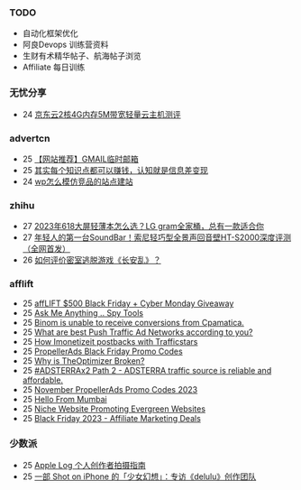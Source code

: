 ### TODO
-  自动化框架优化
-  阿良Devops 训练营资料
-  生财有术精华帖子、航海帖子浏览
-  Affiliate 每日训练

### 无忧分享
<!-- ruyo:START -->
-  24 [京东云2核4G内存5M带宽轻量云主机测评](https://51.ruyo.net/18543.html)<!-- ruyo:END -->

### advertcn
<!-- advertcn:START -->
-  25 [【网站推荐】GMAIL临时邮箱](https://www.advertcn.com/forum.php?mod=viewthread&tid=113072)
-  25 [其实每个知识点都可以赚钱，认知就是信息差变现](https://www.advertcn.com/forum.php?mod=viewthread&tid=113071)
-  24 [wp怎么模仿竞品的站点建站](https://www.advertcn.com/forum.php?mod=viewthread&tid=113065)<!-- advertcn:END -->

### zhihu
<!-- zhihu:START -->
-  27 [2023年618大屏轻薄本怎么选？LG gram全家桶，总有一款适合你](http://zhuanlan.zhihu.com/p/632641888?utm_campaign=rss&utm_medium=rss&utm_source=rss&utm_content=title)
-  27 [年轻人的第一台SoundBar！索尼轻巧型全景声回音壁HT-S2000深度评测（全网首发）](http://zhuanlan.zhihu.com/p/630990296?utm_campaign=rss&utm_medium=rss&utm_source=rss&utm_content=title)
-  26 [如何评价密室逃脱游戏《长安乱》？](http://www.zhihu.com/question/563950552/answer/3045961312?utm_campaign=rss&utm_medium=rss&utm_source=rss&utm_content=title)<!-- zhihu:END -->

### afflift
<!-- afflift:START -->
-  25 [affLIFT $500 Black Friday + Cyber Monday Giveaway](https://afflift.com/f/threads/afflift-500-black-friday-cyber-monday-giveaway.12105/)
-  25 [Ask Me Anything .. Spy Tools](https://afflift.com/f/threads/ask-me-anything-spy-tools.9343/)
-  25 [Binom is unable to receive conversions from Cpamatica.](https://afflift.com/f/threads/binom-is-unable-to-receive-conversions-from-cpamatica.12111/)
-  25 [What are best Push Traffic Ad Networks according to you?](https://afflift.com/f/threads/what-are-best-push-traffic-ad-networks-according-to-you.11953/)
-  25 [How Imonetizeit postbacks with Trafficstars](https://afflift.com/f/threads/how-imonetizeit-postbacks-with-trafficstars.12109/)
-  25 [PropellerAds Black Friday Promo Codes](https://afflift.com/f/threads/propellerads-black-friday-promo-codes.12101/)
-  25 [Why is TheOptimizer Broken?](https://afflift.com/f/threads/why-is-theoptimizer-broken.12110/)
-  25 [#ADSTERRAx2 Path 2 - ADSTERRA traffic source is reliable and affordable.](https://afflift.com/f/threads/adsterrax2-path-2-adsterra-traffic-source-is-reliable-and-affordable.11986/)
-  25 [November PropellerAds Promo Codes 2023](https://afflift.com/f/threads/november-propellerads-promo-codes-2023.11924/)
-  25 [Hello From Mumbai](https://afflift.com/f/threads/hello-from-mumbai.12106/)
-  25 [Niche Website Promoting Evergreen Websites](https://afflift.com/f/threads/niche-website-promoting-evergreen-websites.11872/)
-  25 [Black Friday 2023 - Affiliate Marketing Deals](https://afflift.com/f/threads/black-friday-2023-affiliate-marketing-deals.12085/)<!-- afflift:END -->

### 少数派
<!-- sspai:START -->
-  25 [Apple Log 个人创作者拍摄指南](https://sspai.com/prime/story/log-color-encoding-for-individual-creators)
-  25 [一部 Shot on iPhone 的「少女幻想」：专访《delulu》创作团队](https://sspai.com/post/84616)<!-- sspai:END -->
